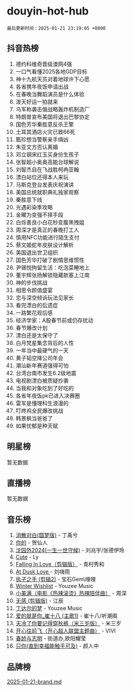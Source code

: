 # douyin-hot-hub

`最后更新时间：2025-01-21 23:19:05 +0800`

## 抖音热榜

1. 德约科维奇晋级澳网4强
1. 一口气看懂2025各地GDP目标
1. 神十九航天员对着地球许下心愿
1. 各省携年夜饭申请出战
1. 在春晚当舞蹈演员是什么体验
1. 泼天好运一拍就来
1. 乌军称袭击俄战略轰炸机制造厂
1. 特朗普宣布美国将退出巴黎协定
1. 国色芳华秦胜意反杀王擎
1. 土耳其酒店火灾已致66死
1. 甄珍想当警察亲手缉凶
1. 朱亚文方否认离婚
1. 邓立钢宋红玉买身份生孩子
1. 张智超小奥奥高能台球解说
1. 刘智杰自在飞战胜柯冉亚翰
1. 漂白站位还得本人来玩
1. 马斯克登台发表庆祝演讲
1. 美国总统就职典礼独家观察
1. 秦胜意下线
1. 光遇彩染季攻略
1. 金曜为变强不择手段
1. 白烁善良小白花秒变腹黑拽姐
1. 周深才是真正的春晚打工人
1. 慎用NFC功能进行陌生支付
1. 蔡文姬蛇年皮肤设计解析
1. 美国退出世卫组织
1. 国色芳华打破了剧情思维惯性
1. 尹锡悦拘留生活：吃泡菜睡地上
1. 董宇辉张扬解锁隐藏款塞上江南
1. 神的步伐挑战
1. 相思令颜值盛宴
1. 恋与深空倾诉玩法见家长
1. 看完漂白的后遗症
1. 一路繁花观后感
1. 经济学家：A股春节前或仍存扰动
1. 春节爆改计划
1. 漂白还是太保守了
1. 白月梵星集念背后的人性
1. 一年当中最硬气的一天
1. 黄子韬空降公司年会
1. 潮汕新年赛道强得可怕
1. 台湾台南市发生6.2级地震
1. 电视剧漂白被质疑抄袭
1. 当我和对象吃到了好吃的
1. 各省年夜饭pk已进入决赛圈
1. 雷军是懂理科生浪漫的
1. 叮咚鸡全民爆改挑战
1. 韩景枫当爸爸了
1. 如果忧郁是种天赋

## 明星榜

暂无数据

## 直播榜

暂无数据

## 音乐榜

1. [消散对白(圆梦版)](https://sf5-hl-cdn-tos.douyinstatic.com/obj/tos-cn-ve-2774/og4jB5I5IizzoZVAAAzWgBMAsMDWoArfwBOiFs) - 丁禹兮
1. [你的](https://sf5-hl-cdn-tos.douyinstatic.com/obj/tos-cn-ve-2774/oYuIeKf42jB7sEV6B2upMdpYAgfrQWj0FeRegh) - 贺仙人
1. [沈园外2024(一生一世守候)](https://sf5-hl-cdn-tos.douyinstatic.com/obj/tos-cn-ve-2774/oAIYMHGCmKaYKFDd6FZBf9AfMfx1eErAAEJAFH) - 刘兆宇/张德伊玲
1. [Cute](https://sf5-hl-cdn-tos.douyinstatic.com/obj/tos-cn-ve-2774/o4IbIzHWKAAB4wsS5qMBRiiAlEBGTpQRNfFvuo) - Ly
1. [Falling In Love（剪辑版）](https://sf5-hl-cdn-tos.douyinstatic.com/obj/tos-cn-ve-2774/o8ajpA8zzgBPahbBIO8AcKGBLJezFCRd1wfP9f) - 青村秀和
1. [ At Dusk  Love ](https://sf5-hl-cdn-tos.douyinstatic.com/obj/tos-cn-ve-2774/o8CrpCf5CaYgI4ZrtQgMQAFEfuGqNnRSDQAPBc) - 刘嗨雨
1. [执子之手 (剪辑2)](https://sf5-hl-cdn-tos.douyinstatic.com/obj/tos-cn-ve-2774/oUoZLQjCc31XzqsBnBQUNgeKtYPBcgbFDwtfcu) - 宝石Gem\哩哩
1. [Winter Wishlist](https://sf5-hl-cdn-tos.douyinstatic.com/obj/tos-cn-ve-2774/oIIgUOeamCFCVAzxN6MFRLIBlLGpUqQxeeHrLE) - Youzee Music
1. [小美满（电影《热辣滚烫》热辣陪伴曲）](https://sf5-hl-cdn-tos.douyinstatic.com/obj/tos-cn-ve-2774/o0GAn2lSgfZIDUgtevCGDQYnFg4CwnrBaxbTZL) - 周深
1. [无感 (剪辑版)](https://sf5-hl-cdn-tos.douyinstatic.com/obj/tos-cn-ve-2774/o0eIsUzJBDlQaQFC5OFlgbMEZC1TFYBftOBn6p) - 江辰
1. [丁达尔的梦](https://sf5-hl-cdn-tos.douyinstatic.com/obj/tos-cn-ve-2774/oMU3WirUZBVQkAC9ccG5P2IQirziZM2RTInUY) - Youzee Music
1. [爱的就是你_崔十八 (主歌1)](https://sf5-hl-cdn-tos.douyinstatic.com/obj/tos-cn-ve-2774/oI5BO5DhFZ6UTcNCnZaOCBLtZ7WIMQGfgnXf5E) - 崔十八/听潮阁
1. [天冷了你要记得穿秋裤（米三岁版）](https://sf5-hl-cdn-tos.douyinstatic.com/obj/tos-cn-ve-2774/oQlIwVIDWiZ6BQilAorS7MA0AgCkQDvcZAdm1) - 米三岁
1. [开心往前飞（开心超人联盟主题曲）](https://sf5-hl-cdn-tos.douyinstatic.com/obj/tos-cn-ve-2774/9d8fb7c82cf1421fb93a9fe925275e0a) - VIVI
1. [春娇与志明](https://sf5-hl-cdn-tos.douyinstatic.com/obj/tos-cn-ve-2774/e530d8fceb7044b39707d7f9ff54add1) - 街道办,欧阳耀莹
1. [只你(直到幸福能触手可及)](https://sf5-hl-cdn-tos.douyinstatic.com/obj/tos-cn-ve-2774/o0lBkRDzFTeaVSUz3ZZSCBVtZ5DIMQGfgmEAuE) - 颜人中

## 品牌榜

[2025-01-21-brand.md](2025-01-21-brand.md)
